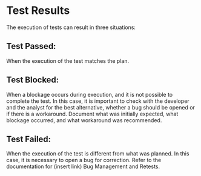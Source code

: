 # Test Results

The execution of tests can result in three situations:

## Test Passed:
When the execution of the test matches the plan.

## Test Blocked:
When a blockage occurs during execution, and it is not possible to complete the test. In this case, it is important to check with the developer and the analyst for the best alternative, whether a bug should be opened or if there is a workaround. Document what was initially expected, what blockage occurred, and what workaround was recommended.

## Test Failed:
When the execution of the test is different from what was planned. In this case, it is necessary to open a bug for correction. Refer to the documentation for (insert link) Bug Management and Retests.
